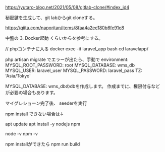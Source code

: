 https://yutaro-blog.net/2021/05/08/gitlab-clone/#index_id4

秘密鍵を生成して、git labからgit cloneする。


https://qiita.com/naporitan/items/8faa4a2ee180b6fe91e8

中盤の
3. Docker起動
くらいからを参考にする。

// phpコンテナに入る
docker exec -it laravel_app bash
cd laravelapp/


php artisan migrate
でエラーが出たら、手動で
   environment:
     MYSQL_ROOT_PASSWORD: root
     MYSQL_DATABASE: wms_db
     MYSQL_USER: laravel_user
     MYSQL_PASSWORD: laravel_pass
     TZ: 'Asia/Tokyo'

MYSQL_DATABASE: wms_dbのdbを作成します。
作成までに、権限付与などが必要の場合もあります。

マイグレショーン完了後、
seederを実行

npm install
できない場合は↓

apt update
apt install -y nodejs npm

node -v
npm -v

npm installができたら
npm run build
